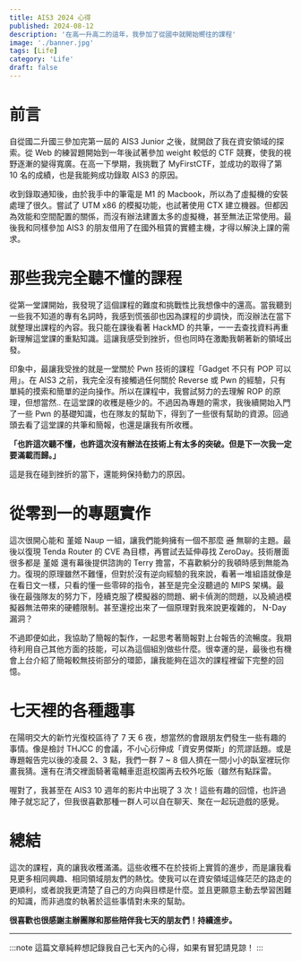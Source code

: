 ```yaml
---
title: AIS3 2024 心得
published: 2024-08-12
description: '在高一升高二的這年，我參加了從國中就開始嚮往的課程'
image: './banner.jpg'
tags: [Life]
category: 'Life'
draft: false
---
```


前言
===

自從國二升國三參加完第一屆的 AIS3 Junior 之後，就開啟了我在資安領域的探索。從 Web 的練習題開始到一年後試著參加 weight 較低的 CTF 競賽，使我的視野逐漸的變得寬廣。在高一下學期，我挑戰了 MyFirstCTF，並成功的取得了第 10 名的成績，也是我能夠成功錄取 AIS3 的原因。

收到錄取通知後，由於我手中的筆電是 M1 的 Macbook，所以為了虛擬機的安裝處理了很久。嘗試了 UTM x86 的模擬功能，也試著使用 CTX 建立機器。但都因為效能和空間配置的關係，而沒有辦法建置太多的虛擬機，甚至無法正常使用。最後我和同樣參加 AIS3 的朋友借用了在國外租賃的實體主機，才得以解決上課的需求。

那些我完全聽不懂的課程
===

從第一堂課開始，我發現了這個課程的難度和挑戰性比我想像中的還高。當我聽到一些我不知道的專有名詞時，我感到慌張卻也因為課程的步調快，而沒辦法在當下就整理出課程的內容。我只能在課後看著 HackMD 的共筆，一一去查找資料再重新理解這堂課的重點知識。這讓我感受到挫折，但也同時在激勵我朝著新的領域出發。

印象中，最讓我受挫的就是一堂關於 Pwn 技術的課程「Gadget 不只有 POP 可以用」。在 AIS3 之前，我完全沒有接觸過任何關於 Reverse 或 Pwn 的經驗，只有單純的摸索和簡單的逆向操作。所以在課程中，我嘗試努力的去理解 ROP 的原理，但想當然.. 在這堂課的收穫是極少的。不過因為專題的需求，我後續開始入門了一些 Pwn 的基礎知識，也在隊友的幫助下，得到了一些很有幫助的資源。回過頭去看了這堂課的共筆和簡報，也還是讓我有所收穫。

**「也許這次聽不懂，也許這次沒有辦法在技術上有太多的突破。但是下一次我一定要滿載而歸。」**

這是我在碰到挫折的當下，還能夠保持動力的原因。

從零到一的專題實作
===

這次很開心能和 堇姬 Naup 一組，讓我們能夠擁有一個不那麼 ~~遜~~ 無聊的主題。最後以復現 Tenda Router 的 CVE 為目標，再嘗試去延伸尋找 ZeroDay。技術層面很多都是 堇姬 還有幕後提供諮詢的 Terry 擔當，不喜歡躺分的我頓時感到無能為力。復現的原理雖然不難懂，但對於沒有逆向經驗的我來說，看著一堆組語就像是在看日文一樣，只看的懂一些零碎的指令，甚至是完全沒聽過的 MIPS 架構。最後在最強隊友的努力下，陸續克服了模擬器的問題、網卡偵測的問題，以及繞過模擬器無法帶來的硬體限制。甚至還挖出來了一個原理對我來說更複雜的， N-Day 漏洞？

不過即便如此，我協助了簡報的製作，一起思考著簡報對上台報告的流暢度。我期待利用自己其他方面的技能，可以為這個組別做些什麼。很幸運的是，最後也有機會上台介紹了簡報較無技術部分的環節，讓我能夠在這次的課程裡留下完整的回憶。

七天裡的各種趣事
===

在陽明交大的新竹光復校區待了 7 天 6 夜，想當然的會跟朋友們發生一些有趣的事情。像是檢討 THJCC 的會議，不小心衍伸成「資安男傑斯」的荒謬話題。或是專題報告完以後的凌晨 2、3 點，我們一群 7 ~ 8 個人擠在一間小小的臥室裡玩你畫我猜。還有在清交裡面騎著電輔車逛逛校園再去校外吃飯（雖然有點踩雷。

喔對了，我甚至在 AIS3 10 週年的影片中出現了 3 次！這些有趣的回憶，也許過陣子就忘記了，但我很喜歡那種一群人可以自在聊天、聚在一起玩遊戲的感覺。

總結
===

這次的課程，真的讓我收穫滿滿。這些收穫不在於技術上實質的進步，而是讓我看見更多相同興趣、相同領域朋友們的熱忱。使我可以在資安領域這條茫茫的路走的更順利，或者說我更清楚了自己的方向與目標是什麼。並且更願意主動去學習困難的知識，而非過度的執著於這些事情對未來的幫助。

**很喜歡也很感謝主辦團隊和那些陪伴我七天的朋友們！持續進步。**

---
:::note
這篇文章純粹想記錄我自己七天內的心得，如果有冒犯請見諒！
:::